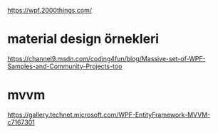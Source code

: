 https://wpf.2000things.com/

# material design örnekleri
https://channel9.msdn.com/coding4fun/blog/Massive-set-of-WPF-Samples-and-Community-Projects-too

# mvvm
https://gallery.technet.microsoft.com/WPF-EntityFramework-MVVM-c7167301
